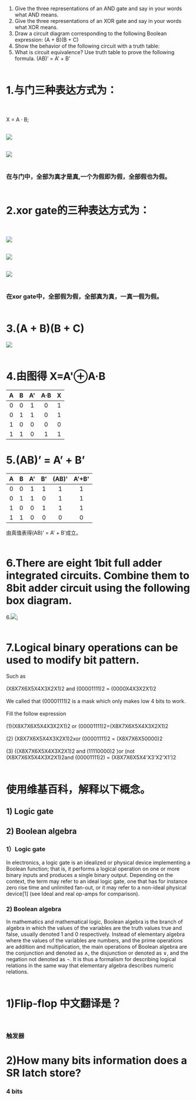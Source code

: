 1) Give the three representations of an AND gate and say in your
words what AND means.
2) Give the three representations of an XOR gate and say in your
words what XOR means.
3) Draw a circuit diagram corresponding to the following Boolean
expression: (A + B)(B + C)
4) Show the behavior of the following circuit with a truth table:
5) What is circuit equivalence? Use truth table to prove the
following formula.
(AB)’ = A’ + B’<br/><br/>


# 1.与门三种表达方式为：<br/><br/>
X = A · B;<br/><br/>

![](images/11.PNG) <br/><br/>

![](images/22.PNG) <br/><br/>

### 在与门中，全部为真才是真,一个为假即为假，全部假也为假。<br/><br/>

# 2.xor gate的三种表达方式为：<br/><br/>

![](images/xor1.PNG)  <br/><br/>

![](images/xor2.PNG) <br/><br/>

![](images/xor3.PNG) <br/><br/>

### 在xor gate中，全部假为假，全部真为真，一真一假为假。<br/><br/>

#  3.(A + B)(B + C)<br/>

![](images/ABBC.JPG)<br/><br/>

# 4.由图得 X=A'⊕A·B<br/>

|A|B|A'|A·B|X|
|:-:|:-:|:-:|:-:|:-:|
|0|0|1|0|1|
|0|1|1|0|1|
|1|0|0|0|0|
|1|1|0|1|1|<br/><br/>

# 5.(AB)’ = A’ + B’<br/>

|A|B|A'|B'|(AB)'|A'+B'|
|:-:|:-:|:-:|:-:|:-:|:-:|
|0|0|1|1|1|1|
|0|1|1|0|1|1|
|1|0|0|1|1|1|
|1|1|0|0|0|0|<br/>

由真值表得(AB)’ = A’ + B’成立。<br/><br/>


 # 6.There are eight 1bit full adder integrated circuits. Combine them to 8bit adder circuit using the following box diagram.<br/>

6.![](images/add.jpg);<br/><br/>

# 7.Logical binary operations can be used to modify bit pattern. <br/>
Such as<br/><br/>
(X8X7X6X5X4X3X2X1)2 and (00001111)2 = (0000X4X3X2X1)2<br/><br/>
We called that (00001111)2 is a mask which only makes low 4 bits to work.<br/><br/>
Fill the follow expression<br/><br/>
(1)(X8X7X6X5X4X3X2X1)2 or (00001111)2=(X8X7X6X5X4X3X2X1)2<br/><br/>
(2) (X8X7X6X5X4X3X2X1)2xor (00001111)2 = (X8X7X6X50000)2<br/><br/>
(3) ((X8X7X6X5X4X3X2X1)2 and (11110000)2 )or
(not (X8X7X6X5X4X3X2X1)2and (00001111)2) = 
(X8X7X6X5X4'X3'X2'X1')2<br/><br/>


# 使用维基百科，解释以下概念。
## 1) Logic gate<br/>
## 2) Boolean algebra<br/>

### 1）Logic gate<br/>
In electronics, a logic gate is an idealized or physical device implementing a Boolean function; that is, it performs a logical operation on one or more binary inputs and produces a single binary output. Depending on the context, the term may refer to an ideal logic gate, one that has for instance zero rise time and unlimited fan-out, or it may refer to a non-ideal physical device[1] (see Ideal and real op-amps for comparison).<br/>

### 2) Boolean algebra<br/>
In mathematics and mathematical logic, Boolean algebra is the branch of algebra in which the values of the variables are the truth values true and false, usually denoted 1 and 0 respectively. Instead of elementary algebra where the values of the variables are numbers, and the prime operations are addition and multiplication, the main operations of Boolean algebra are the conjunction and denoted as ∧, the disjunction or denoted as ∨, and the negation not denoted as ¬. It is thus a formalism for describing logical relations in the same way that elementary algebra describes numeric relations.<br/><br/>


# 1)Flip-flop 中文翻译是？<br/><br/>
### 触发器

# 2)How many bits information does a SR latch store?<br/>
### 4 bits